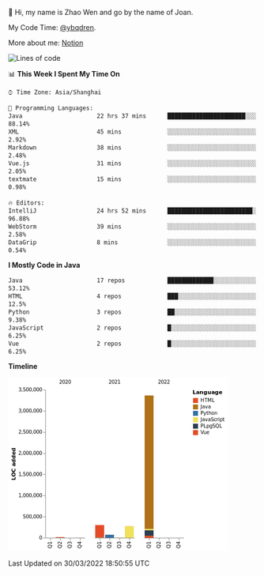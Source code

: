 :wave: Hi, my name is Zhao Wen and go by the name of Joan.

My Code Time: [@ybqdren](https://wakatime.com/@ybqdren).

More about me: [Notion](https://ybqdren.notion.site/ybqdren/Wen-Zhao-Java-03c1dd267cf5427c908cc5a01541717e)


<!--START_SECTION:waka-->
![Lines of code](https://img.shields.io/badge/From%20Hello%20World%20I%27ve%20Written-4%20Million%20lines%20of%20code-blue)

📊 **This Week I Spent My Time On** 

```text
⌚︎ Time Zone: Asia/Shanghai

💬 Programming Languages: 
Java                     22 hrs 37 mins      ██████████████████████░░░   88.14% 
XML                      45 mins             ░░░░░░░░░░░░░░░░░░░░░░░░░   2.92% 
Markdown                 38 mins             ░░░░░░░░░░░░░░░░░░░░░░░░░   2.48% 
Vue.js                   31 mins             ░░░░░░░░░░░░░░░░░░░░░░░░░   2.05% 
textmate                 15 mins             ░░░░░░░░░░░░░░░░░░░░░░░░░   0.98%

🔥 Editors: 
IntelliJ                 24 hrs 52 mins      ████████████████████████░   96.88% 
WebStorm                 39 mins             ░░░░░░░░░░░░░░░░░░░░░░░░░   2.58% 
DataGrip                 8 mins              ░░░░░░░░░░░░░░░░░░░░░░░░░   0.54%

```

**I Mostly Code in Java** 

```text
Java                     17 repos            █████████████░░░░░░░░░░░░   53.12% 
HTML                     4 repos             ███░░░░░░░░░░░░░░░░░░░░░░   12.5% 
Python                   3 repos             ██░░░░░░░░░░░░░░░░░░░░░░░   9.38% 
JavaScript               2 repos             █░░░░░░░░░░░░░░░░░░░░░░░░   6.25% 
Vue                      2 repos             █░░░░░░░░░░░░░░░░░░░░░░░░   6.25%

```


**Timeline**

![Chart not found](https://raw.githubusercontent.com/ybqdren/ybqdren/main/charts/bar_graph.png) 


 Last Updated on 30/03/2022 18:50:55 UTC
<!--END_SECTION:waka-->

